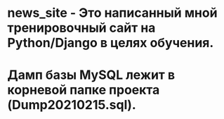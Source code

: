 # news_site - Это написанный мной тренировочный сайт на Python/Django в целях обучения.
# Дамп базы MySQL лежит в корневой папке проекта (Dump20210215.sql).
